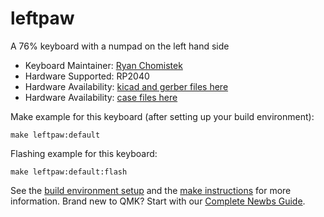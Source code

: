 # leftpaw

A 76% keyboard with a numpad on the left hand side

* Keyboard Maintainer: [Ryan Chomistek](https://github.com/RyanChomistek)
* Hardware Supported: RP2040
* Hardware Availability: [kicad and gerber files here](https://github.com/RyanChomistek/lefty)
* Hardware Availability: [case files here](https://www.printables.com/model/1310397-leftpaw-keyboard)

Make example for this keyboard (after setting up your build environment):

    make leftpaw:default

Flashing example for this keyboard:

    make leftpaw:default:flash

See the [build environment setup](https://docs.qmk.fm/#/getting_started_build_tools) and the [make instructions](https://docs.qmk.fm/#/getting_started_make_guide) for more information. Brand new to QMK? Start with our [Complete Newbs Guide](https://docs.qmk.fm/#/newbs).

